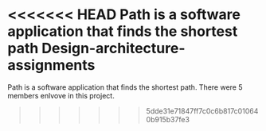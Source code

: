 <<<<<<< HEAD
Path is a software application that finds the shortest path
Design-architecture-assignments
=======
Path is a software application that finds the shortest path. There were 5 members enlvove in this project.
>>>>>>> 5dde31e71847ff7c0c6b817c010640b915b37fe3

